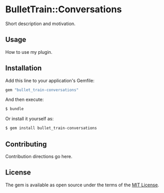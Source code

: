 # BulletTrain::Conversations
Short description and motivation.

## Usage
How to use my plugin.

## Installation
Add this line to your application's Gemfile:

```ruby
gem "bullet_train-conversations"
```

And then execute:
```bash
$ bundle
```

Or install it yourself as:
```bash
$ gem install bullet_train-conversations
```

## Contributing
Contribution directions go here.

## License
The gem is available as open source under the terms of the [MIT License](https://opensource.org/licenses/MIT).
